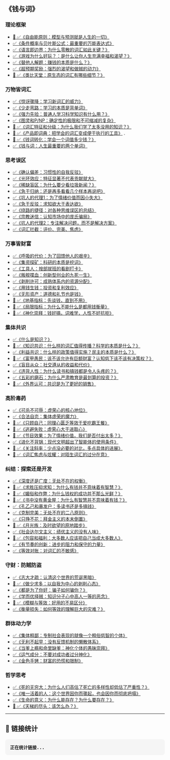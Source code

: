## 《钱与词》

### 理论框架

- [🤔 ✅《自由能原则：模型与预测就是人生的一切》](./free-energy)
- [✅《条件概率与贝叶斯公式：最重要的万能表达式》](./bayes)
- [✅《语言即边界：为什么零散的词汇如此关键？》](./lexemes)
- [✅《游戏为什么好玩？：是什么让你人生充满幸福和渴望？》](./game)
- [✅《替他人解题：赚钱的本质是什么？》](./solve)
- [✅《超预期奖励：强烈的渴望和做贼的动力》](./surprize)
- [🤔 ✅《类比天堂：原生态的词汇有哪些细节？》](./language) 

### 万物皆词汇

- [✅《惊讶骤降：学习新词汇的威力》](./surprise)
- [✅《少走弯路：学习的本质是背单词》](./learn)
- [✅《强力先验：普通人学习科学知识有什么用？》](./prior)
- [✅《图灵和P/NP：确定性的极限和不可缩减的复杂》](./turing)
- [🤔 ✅《词汇特征和分级：为什么我们学了太多没用的知识？》](./levels)
- [🤔 ✅《产品即词典：把学会的词汇变成便于执行的工具》](./product) .
- [🤔 ✅《钱词转化：学会一个词值多少钱？》](./convert)
- [✅《钱与词：人生最重要的两个单词》](./core) 

### 思考误区

- [✅《确认偏差：习惯性的自我反驳》](./confirm)
- [✅《光环效应：特征显著不代表贡献就大》](./halo)
- [✅《稀缺盲区：为什么要少看垃圾新闻？》](./rarity)
- [✅《急于归纳：还是再多看看几个样本再说吧》](./jump)
- [✅《坑人的代理1：为了情绪价值而因小失大》](./emo)
- [✅《急于反驳：求知欲大于表达欲》](./refute)
- [✅《绕路的捷径：对各种思维误区的总结》](./bias)
- [✅《宗教迷信：认知市场中的庞氏骗局》](./wrong)
- [✅《坑人的代理2：专注解决问题，而不是解决方案》](./proxy2)
- [✅《词汇拦截：评价、完美、焦虑》](./intercept)

### 万事皆财富

- [✅《呼吸的代价：为了回馈他人的艰辛》](./breath)
- [✅《集资探矿：科研的本质是挖词》](./academia)
- [✅《工具人：按部就班的看剧打卡》](./standard)
- [✅《叛舰喋血：创新型创业的九死一生》](./startup)
- [✅《剥削许可：成熟体系内的资源分配》](./established)
- [✅《用钱生钱：投资和复利效应》](./invest)
- [✅《无形资产：道德和礼节也是钱》](./intangible)
- [🤔 ✅《地基指标：先谈钱，直到不用》](./foundation)
- [🤔 ✅《局限指标：为什么不能什么是都用钱衡量》](./metric)
- [🤔 ✅《神化崇拜：钱好搞，词难学，人性不好抗拒》](./worship)

### 集体共识

- [✅《什么是知识？》](./model)
- [🤔 ✅《知识共识：什么样的词汇值得传播？科学的本质是什么？》](./science)
- [✅《利益共识：什么样的政策值得实施？民主的本质是什么？》](./democracy)
- [🤔 ✅《富甲愚民：该不该允许有巨额财富？认知低下该不该有决策权？》](./limit)
- [✅《盲目从众：社交遵从的收益和代价》](./follow)
- [✅《违背人性：为什么读书和搞钱都是令人头疼的？》](./against)
- [✅《五彩的磨石：为什么严肃教育是最划算的投资？》](./edu)
- [🤔 ✅《外界认可：共识是为了更好的销售》](./external)

### 高阶毒药

- [✅《可杀不可辱：虚荣心的核心地位》](./ego)
- [✅《合法自恋：集体虚荣的魔力》](./tribalism)
- [🤔 ✅《只顾自己：同理心匮乏等效于爱吃霸王餐》](./empathy)
- [🤔 ✅《逃避失败：虚荣心大于进取心》](./escape)
- [🤔 ✅《节目效果：为了情绪价值，我们是否付出太多？》](./emotions)
- [✅《进化不背锅：现代文明超出了智能体的使用条件》](./conditions)
- [🤔 ✅《关注斜率：少点没必要的对比，多点具体的进展》](./slope)
- [🤔 ✅《词汇焦虑与炫耀：对陌生词汇的过分在意》](./anxiety)


### 纠结：探索还是开发

- [✅《深度还是广度：无处不在的权衡》](./bd)
- [🤔 ✅《求胜压抑求知：为什么有钱并不意味着有智慧？》](./rich)
- [🤔 ✅《媚俗和作弊：为什么钱权的成功并不那么光鲜？》](./dirty)
- [🤔 ✅《书中没有黄金屋：为什么有智慧并不意味着有钱？》](./smart)
- [✅《孔乙己和暴发户：多读书还是多搞钱》](./better)
- [✅《克制完美：无处不在的二八原则》](./primary)
- [✅《只挣不花：拜金主义的本末倒置》](./save)
- [🤔 ✅《月光族：及时欲望的原地踏步》](./spend)
- [✅《社会达尔文主义：绩优主义的没有人味》](./merit)
- [🤔 ✅《包容和福利：大多数人应该把自己当成大多数人》](./majority)
- [✅《有节奏的创新：进步的阻力和保守的力量》](./advance)
- [✅《等效对账：对词汇的不敏感》](./equal)

### 守财：防贼防盗

- [✅《志大才疏：认清这个世界的荒诞黑暗》](./dark)
- [🤔 ✅《做少求多：以自我为中心的剥削心态》](./exploit)
- [✅《都是为了你好：骗子如何骗你？》](./fraud)
- [✅《学而优择贼：知识分子心中高人一等的恶念》](./services)
- [🤔 ✅《模糊与等效：好用的不易区分》](./ambiguity)
- [✅《衡量损失：如何等效的理解巨大的灾难？》](./loss)

### 群体动力学

- [✅《集体粗鄙：专制社会表现的就像一个粗俗低智的个体》](./authoritarian)
- [✅《无利不起早：没有反馈机制的懒散体系》](./incentive)
- [✅《当爹上瘾和命里缺爹：神化个体的愚昧崇拜》](./daddy)
- [✅《运气成分：不要对成功者过分神化》](./luck)
- [✅《金色手铐：财富的恐慌和限制》](./handcuffs)

### 哲学思考

- [✅《死的无穷大：为什么人们高估了死亡的多样性却低估了严重性？》](./death)
- [✅《唯一活着的人：这个世界因你而骤起，也会因你而彻底坍塌》](./living)
- [✅《生命的意义：为什么能存在？为什么要存在？》](./existance) 
- [🤔 ✅《天梯的尽头：该怎么办？》](./end)

---

## 🔗 链接统计

<div id="link-counter" style="background: #f5f5f5; padding: 15px; border-radius: 8px; margin: 20px 0; font-family: monospace;">
  <strong>正在统计链接...</strong>
</div>

<script>
// 链接计数器
function countMarkdownLinks() {
  const content = document.body.innerHTML;
  
  // 方法1: 匹配HTML链接格式 <a href="url">text</a> (Hugo转换后的格式)
  const htmlLinkRegex = /<a[^>]*href=["']([^"']+)["'][^>]*>([^<]+)<\/a>/g;
  const htmlLinks = [];
  let match;
  
  while ((match = htmlLinkRegex.exec(content)) !== null) {
    htmlLinks.push({
      text: match[2].trim(),
      url: match[1]
    });
  }
  
  // 方法2: 尝试匹配原始markdown内容 (如果页面中有)
  const markdownContent = document.querySelector('article')?.textContent || document.body.textContent;
  const markdownLinkRegex = /\[([^\]]+)\]\(([^)]+)\)/g;
  const markdownLinks = [];
  
  while ((match = markdownLinkRegex.exec(markdownContent)) !== null) {
    markdownLinks.push({
      text: match[1],
      url: match[2]
    });
  }
  
  // 使用HTML链接结果作为主要结果
  const links = htmlLinks.length > 0 ? htmlLinks : markdownLinks;
  
  // 统计蓝勾链接 (✅)
  const blueCheckLinks = links.filter(link => link.text.includes('✅'));
  const blueCheckCount = blueCheckLinks.length;

  const thinkCheckLinks = links.filter(link => link.text.includes('🤔'));
  const thinkCheckCount = thinkCheckLinks.length;
  
  // 统计结果
  const totalLinks = links.length - 4;
  const uniqueUrls = new Set(links.map(link => link.url)).size - 4;
  const duplicateUrls = totalLinks - uniqueUrls;
  
  // 检测重复链接
  const urlCounts = {};
  links.forEach(link => {
    urlCounts[link.url] = (urlCounts[link.url] || 0) + 1;
  });
  
  const duplicates = Object.entries(urlCounts)
    .filter(([url, count]) => count > 1)
    .map(([url, count]) => ({
      url,
      count,
      links: links.filter(link => link.url === url)
    }));
  
  // 显示结果
  const counterDiv = document.getElementById('link-counter');
  counterDiv.innerHTML = `
    <h3>📊 链接统计结果</h3>
    
    <div style="background: #e3f2fd; border: 1px solid #2196f3; padding: 15px; border-radius: 8px; margin: 15px 0;">
      <h4>✅ 蓝勾链接统计</h4>
      <p><strong>✅ 链接数量：${blueCheckCount} 个</strong></p>
      <p><strong>🤔 链接数量：${thinkCheckCount} 个</strong></p>
      <p><strong>完成进度：${totalLinks > 0 ? Math.round((blueCheckCount / totalLinks) * 100) : 0}%</strong></p>
      
      <div style="background: #e0e0e0; border-radius: 10px; height: 20px; margin: 10px 0; overflow: hidden;">
        <div style="background: linear-gradient(90deg, #2196f3, #64b5f6); height: 100%; width: ${totalLinks > 0 ? (blueCheckCount / totalLinks) * 100 : 0}%; border-radius: 10px; transition: width 0.5s ease; display: flex; align-items: center; justify-content: center;">
          <span style="color: white; font-weight: bold; font-size: 12px; text-shadow: 1px 1px 2px rgba(0,0,0,0.3);">
            ${blueCheckCount}/${totalLinks}
          </span>
        </div>
      </div>
    </div>
    
    <p><strong>检测方法:</strong> ${htmlLinks.length > 0 ? 'HTML链接 (Hugo转换后)' : 'Markdown链接 (原始格式)'}</p>
    <p><strong>总链接数:</strong> ${totalLinks}</p>
    <p><strong>唯一URL数:</strong> ${uniqueUrls}</p>
    <p><strong>重复URL数:</strong> ${duplicateUrls}</p>
    
    ${duplicates.length > 0 ? `
      <div style="background: #fff3cd; border: 1px solid #ffeaa7; padding: 15px; border-radius: 8px; margin: 15px 0;">
        <h4>⚠️ 发现重复链接 (${duplicates.length} 个URL重复)</h4>
        ${duplicates.map(dup => `
          <div style="margin: 10px 0; padding: 10px; background: #fff; border-left: 4px solid #f39c12;">
            <p><strong>重复URL:</strong> <code>${dup.url}</code> (出现 ${dup.count} 次)</p>
            <div style="margin-left: 20px;">
              ${dup.links.map((link, index) => `
                <div style="padding: 5px; color: #e74c3c;">
                  ${index + 1}. [${link.text}](${link.url})
                </div>
              `).join('')}
            </div>
          </div>
        `).join('')}
      </div>
    ` : `
      <div style="background: #d4edda; border: 1px solid #c3e6cb; padding: 15px; border-radius: 8px; margin: 15px 0;">
        <h4>✅ 没有发现重复链接</h4>
        <p>所有链接都是唯一的！</p>
      </div>
    `}
    
    <details style="margin-top: 15px;">
      <summary><strong>🔍 查看所有链接</strong></summary>
      <div style="max-height: 300px; overflow-y: auto; margin-top: 10px;">
        ${links.map((link, index) => `
          <div style="padding: 5px; border-bottom: 1px solid #ddd;">
            <strong>${index + 1}.</strong> [${link.text}](${link.url})
          </div>
        `).join('')}
      </div>
    </details>
    
    <details style="margin-top: 15px;">
      <summary><strong>🔧 调试信息</strong></summary>
      <p><strong>HTML链接数:</strong> ${htmlLinks.length}</p>
      <p><strong>Markdown链接数:</strong> ${markdownLinks.length}</p>
      <p><strong>页面内容长度:</strong> ${content.length} 字符</p>
    </details>
  `;
}

// 页面加载完成后执行
document.addEventListener('DOMContentLoaded', countMarkdownLinks);

// 如果页面已经加载完成，立即执行
if (document.readyState === 'loading') {
  document.addEventListener('DOMContentLoaded', countMarkdownLinks);
} else {
  countMarkdownLinks();
}
</script>

